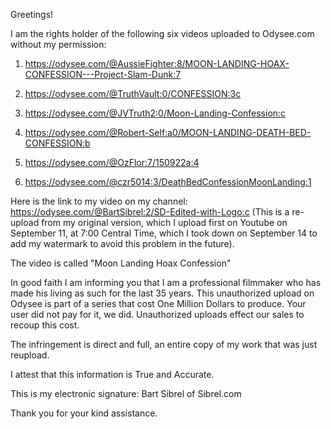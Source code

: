 Greetings!

I am the rights holder of the following six videos uploaded to Odysee.com without my permission:

1) https://odysee.com/@AussieFighter:8/MOON-LANDING-HOAX-CONFESSION---Project-Slam-Dunk:7

2) https://odysee.com/@TruthVault:0/CONFESSION:3c

3) https://odysee.com/@JVTruth2:0/Moon-Landing-Confession:c

4) https://odysee.com/@Robert-Self:a0/MOON-LANDING-DEATH-BED-CONFESSION:b

5) https://odysee.com/@OzFlor:7/150922a:4

6) https://odysee.com/@czr5014:3/DeathBedConfessionMoonLanding:1

Here is the link to my video on my channel: https://odysee.com/@BartSibrel:2/SD-Edited-with-Logo:c (This is a re-upload from my original version, which I upload first on Youtube on September 11, at 7:00 Central Time, which I took down on September 14 to add my watermark to avoid this problem in the future).

The video is called "Moon Landing Hoax Confession"

In good faith I am informing you that I am a professional filmmaker who has made his living as such for the last 35 years. This unauthorized upload on Odysee is part of a series that cost One Million Dollars to produce. Your user did not pay for it, we did. Unauthorized uploads effect our sales to recoup this cost.

The infringement is direct and full, an entire copy of my work that was just reupload.

<personal information redacted>

I attest that this information is True and Accurate.

This is my electronic signature: Bart Sibrel of Sibrel.com

Thank you for your kind assistance.
